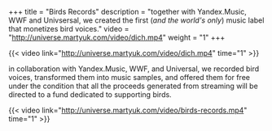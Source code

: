 +++
title = "Birds Records"
description = "together with Yandex.Music, WWF and Univsersal, we created the first (_and the world's only_) music label that monetizes bird voices."
video = "http://universe.martyuk.com/video/dich.mp4"
weight = "1"
+++

{{< video link="http://universe.martyuk.com/video/dich.mp4" time="1" >}}

in collaboration with Yandex.Music, WWF, and Universal, we recorded bird voices, transformed them into music samples, and offered them for free under the condition that all the proceeds generated from streaming will be directed to a fund dedicated to supporting birds.

{{< video link="http://universe.martyuk.com/video/birds-records.mp4" time="1" >}}

